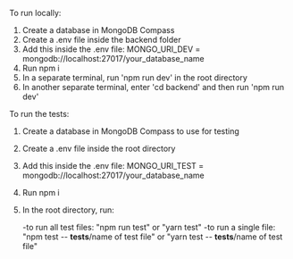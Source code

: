 To run locally:

1. Create a database in MongoDB Compass
2. Create a .env file inside the backend folder
3. Add this inside the .env file: MONGO_URI_DEV = mongodb://localhost:27017/your_database_name
4. Run npm i
5. In a separate terminal, run 'npm run dev' in the root directory
6. In another separate terminal, enter 'cd backend' and then run 'npm run dev'

To run the tests:

1. Create a database in MongoDB Compass to use for testing
2. Create a .env file inside the root directory
3. Add this inside the .env file: MONGO_URI_TEST = mongodb://localhost:27017/your_database_name
4. Run npm i
5. In the root directory, run:

   -to run all test files: "npm run test" or "yarn test"
   -to run a single file: "npm test -- **tests**/name of test file" or "yarn test -- **tests**/name of test file"
